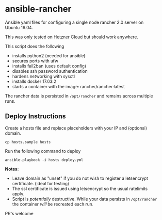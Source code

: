 
# ansible-rancher  
Ansible yaml files for configuring a single node rancher 2.0 server on Ubuntu 16.04.
  
This was only tested on Hetzner Cloud but should work anywhere.  
  
This script does the following
  
- installs python2 (needed for ansible)
- secures ports with ufw
- installs fail2ban (uses default config)
- disables ssh password authentication
- hardens networking with sysctl
- installs docker 17.03.2
- starts a container with the image: rancher/rancher:latest

The rancher data is persisted in `/opt/rancher` and remains across multiple runs.
  
## Deploy Instructions  
Create a hosts file and replace placeholders with your IP and (optional) domain.
  
```  
cp hosts.sample hosts  
```


Run  the following command to deploy
```  
ansible-playbook -i hosts deploy.yml  
```  
    
**Notes:**  
 - Leave domain as "unset" if you do not wish to register a letsencrypt certificate. (ideal for testing)
 - The ssl certificate is issued using letsencrypt so the usual ratelimits apply.
 - Script is _potentially_ destructive. While your data persists in `/opt/rancher` the container _will_ be recreated each run.


PR's welcome